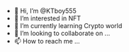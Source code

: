 - 👋 Hi, I’m @KTboy555
- 👀 I’m interested in NFT
- 🌱 I’m currently learning Crypto world
- 💞️ I’m looking to collaborate on ...
- 📫 How to reach me ...

<!---
KTboy555/KTboy555 is a ✨ special ✨ repository because its `README.md` (this file) appears on your GitHub profile.
You can click the Preview link to take a look at your changes.
--->
